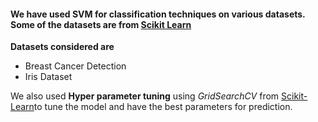 #### We have used SVM for classification techniques on various datasets. Some of the datasets are from [Scikit Learn](https://scikit-learn.org/stable/)

**Datasets considered are**
- Breast Cancer Detection
- Iris Dataset 

We also used **Hyper parameter tuning** using *GridSearchCV* from [Scikit-Learn](https://scikit-learn.org/stable/)to tune the model and have the best parameters for prediction.